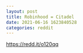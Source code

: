```yaml
--- 
layout: post 
title: Robinhood = Citadel 
date: 2021-06-16 1623840528 
categories: reddit 
--- 
```

https://redd.it/o120qq